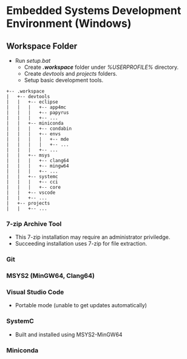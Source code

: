 # Embedded Systems Development Environment (Windows)
## Workspace Folder
* Run *setup.bat*
    * Create ***.workspace*** folder under *%USERPROFILE%* directory.
    * Create *devtools* and *projects* folders.
    * Setup basic development tools.
```
+-- .workspace
|   +-- devtools
|   |   +-- eclipse
|   |   |   +-- app4mc
|   |   |   +-- papyrus
|   |   |   +-- ...
|   |   +-- miniconda
|   |   |   +-- condabin
|   |   |   +-- envs
|   |   |   |   +-- mde
|   |   |   |   +-- ...
|   |   |   +-- ...
|   |   +-- msys
|   |   |   +-- clang64
|   |   |   +-- mingw64
|   |   |   +-- ...
|   |   +-- systemc
|   |   |   +-- cci
|   |   |   +-- core
|   |   +-- vscode
|   |   +-- ...
|   +-- projects
|   |   +-- ...
```
### 7-zip Archive Tool
- This 7-zip installation may require an administrator priviledge.
- Succeeding installation uses 7-zip for file extraction.
### Git
### MSYS2 (MinGW64, Clang64)
### Visual Studio Code
- Portable mode (unable to get updates automatically)
### SystemC
- Built and installed using MSYS2-MinGW64
### Miniconda
